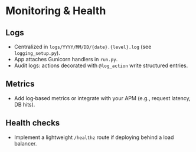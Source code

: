# Monitoring & Health

## Logs
- Centralized in `logs/YYYY/MM/DD/{date}.{level}.log` (see `logging_setup.py`).
- App attaches Gunicorn handlers in `run.py`.  
- Audit logs: actions decorated with `@log_action` write structured entries.

## Metrics
- Add log‑based metrics or integrate with your APM (e.g., request latency, DB hits).

## Health checks
- Implement a lightweight `/healthz` route if deploying behind a load balancer.

